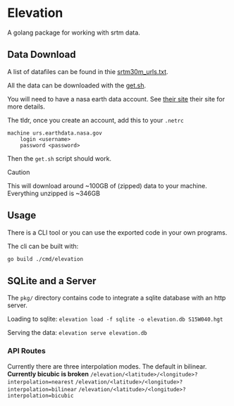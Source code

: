 # Elevation

A golang package for working with srtm data.

## Data Download

A list of datafiles can be found in thie [srtm30m_urls.txt](data/srtm30m_urls.txt).

All the data can be downloaded with the [get.sh](data/get.sh).

You will need to have a nasa earth data account.
See [their site](https://urs.earthdata.nasa.gov/documentation/for_users/data_access/curl_and_wget) their site for more details.

The tldr, once you create an account, add this to your `.netrc`

```
machine urs.earthdata.nasa.gov
    login <username>
    password <password>
```

Then the `get.sh` script should work.

> [!CAUTION]
> This will download around ~100GB of (zipped) data to your machine.
> Everything unzipped is ~346GB

## Usage

There is a CLI tool or you can use the exported code in your own programs.

The cli can be built with:
```bash
go build ./cmd/elevation
```

## SQLite and a Server

The `pkg/` directory contains code to integrate a sqlite database with an http server.

Loading to sqlite:
`elevation load -f sqlite -o elevation.db S15W040.hgt`

Serving the data:
`elevation serve elevation.db`

### API Routes

Currently there are three interpolation modes. The default in bilinear.
**Currently bicubic is broken**
`/elevation/<latitude>/<longitude>?interpolation=nearest`
`/elevation/<latitude>/<longitude>?interpolation=bilinear`
`/elevation/<latitude>/<longitude>?interpolation=bicubic`
